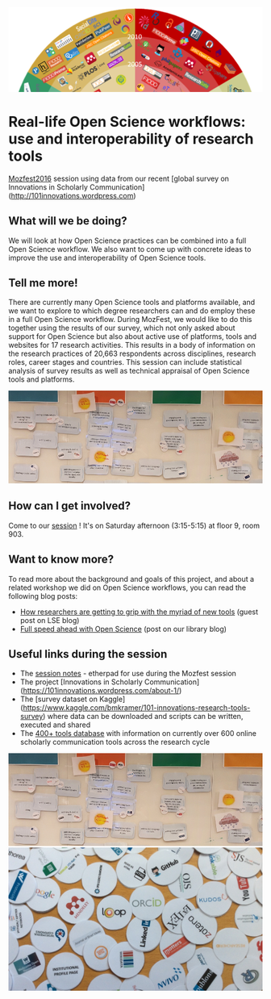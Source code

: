 ![101 Innovations in Scholarly Communication](InnoScholComm_figure_jan2015_rising_sun_compressed.png)

# Real-life Open Science workflows: use and interoperability of research tools 
[Mozfest2016](https://mozillafestival.org/) session using data from our recent [global survey on Innovations in Scholarly Communication] (http://101innovations.wordpress.com) 

## What will we be doing?
We will look at how Open Science practices can be combined into a full Open Science workflow. We also want to come up with concrete ideas to improve the use and interoperability of Open Science tools.

## Tell me more!
There are currently many Open Science tools and platforms available, and we want to explore to which degree researchers can and do employ these in a full Open Science workflow. During MozFest, we would like to do this together using the results of our survey, which not only asked about support for Open Science but also about active use of platforms, tools and websites for 17 research activities. This results in a body of information on the research practices of 20,663 respondents across disciplines, research roles, career stages and countries. This session can include statistical analysis of survey results as well as technical appraisal of Open Science tools and platforms.

![Open Science workflow example](Open_Science_workflow_example_medium.jpg)

## How can I get involved?
Come to our [session](https://app.mozillafestival.org/#_session-338) ! It's on Saturday afternoon (3:15-5:15) at floor 9, room 903. 



## Want to know more?
To read more about the background and goals of this project, and about a related workshop we did on Open Science workflows, you can read the following blog posts:
- [How researchers are getting to grip with the myriad of new tools](http://blogs.lse.ac.uk/impactofsocialsciences/2015/11/11/101-innovations-in-scholarly-communication/) (guest post on LSE blog)
- [Full speed ahead with Open Science](https://im2punt0.wordpress.com/2016/10/22/full-speed-ahead-with-open-science/) (post on our library blog)

## Useful links during the session
- The [session notes](https://public.etherpad-mozilla.org/p/mozfest-2016-real-life-open-science-workflows--use) - etherpad for use during the Mozfest session
- The project [Innovations in Scholarly Communication] (https://101innovations.wordpress.com/about-1/)
- The [survey dataset on Kaggle] (https://www.kaggle.com/bmkramer/101-innovations-research-tools-survey) where data can be downloaded and scripts can be written, executed and shared
- The [400+ tools database](http://bit.ly/innoscholcomm-list) with information on currently over 600 online scholarly communication tools across the research cycle 

![Open Science workflow example](Open_Science_workflow_example_medium.jpg)
![collected_circles-cropped](collected%20circles%20cropped%20medium.jpg)
